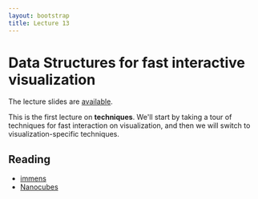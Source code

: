 ```yaml
---
layout: bootstrap
title: Lecture 13
---
```


# Data Structures for fast interactive visualization

The lecture slides are [available](slides/scalability-in-visual-querying.pdf).

This is the first lecture on **techniques**. We'll start by taking a
tour of techniques for fast interaction on visualization, and then we
will switch to visualization-specific techniques.

## Reading

- [immens](http://vis.stanford.edu/projects/immens/)
- [Nanocubes](http://nanocubes.net)
